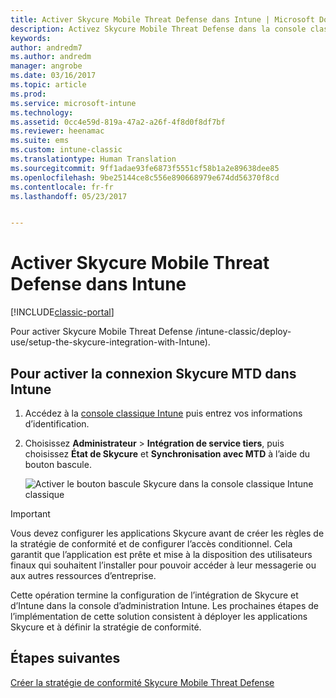 ```yaml
---
title: Activer Skycure Mobile Threat Defense dans Intune | Microsoft Docs
description: Activez Skycure Mobile Threat Defense dans la console classique Intune.
keywords: 
author: andredm7
ms.author: andredm
manager: angrobe
ms.date: 03/16/2017
ms.topic: article
ms.prod: 
ms.service: microsoft-intune
ms.technology: 
ms.assetid: 0cc4e59d-819a-47a2-a26f-4f8d0f8df7bf
ms.reviewer: heenamac
ms.suite: ems
ms.custom: intune-classic
ms.translationtype: Human Translation
ms.sourcegitcommit: 9ff1adae93fe6873f5551cf58b1a2e89638dee85
ms.openlocfilehash: 9be25144ce8c556e890668979e674dd56370f8cd
ms.contentlocale: fr-fr
ms.lasthandoff: 05/23/2017


---
```


# <a name="enable-skycure-mobile-threat-defense-in-intune"></a>Activer Skycure Mobile Threat Defense dans Intune

[!INCLUDE[classic-portal](../includes/classic-portal.md)]

Pour activer Skycure Mobile Threat Defense /intune-classic/deploy-use/setup-the-skycure-integration-with-Intune).

## <a name="to-enable-the-skycure-mtd-connection-in-intune"></a>Pour activer la connexion Skycure MTD dans Intune

1.  Accédez à la [console classique Intune](https://manage.microsoft.com/) puis entrez vos informations d’identification.

2.  Choisissez **Administrateur** &gt; **Intégration de service tiers**, puis choisissez **État de Skycure** et **Synchronisation avec MTD** à l’aide du bouton bascule.

    ![Activer le bouton bascule Skycure dans la console classique Intune classique](../media/mtp/enable-skycure-1.png)

> [!IMPORTANT] 
> Vous devez configurer les applications Skycure avant de créer les règles de la stratégie de conformité et de configurer l’accès conditionnel. Cela garantit que l’application est prête et mise à la disposition des utilisateurs finaux qui souhaitent l’installer pour pouvoir accéder à leur messagerie ou aux autres ressources d’entreprise.

Cette opération termine la configuration de l’intégration de Skycure et d’Intune dans la console d’administration Intune. Les prochaines étapes de l’implémentation de cette solution consistent à déployer les applications Skycure et à définir la stratégie de conformité.

## <a name="next-steps"></a>Étapes suivantes

[Créer la stratégie de conformité Skycure Mobile Threat Defense](/intune-classic/deploy-use/create-skycure-mobile-threat-defense-compliance-policy)

